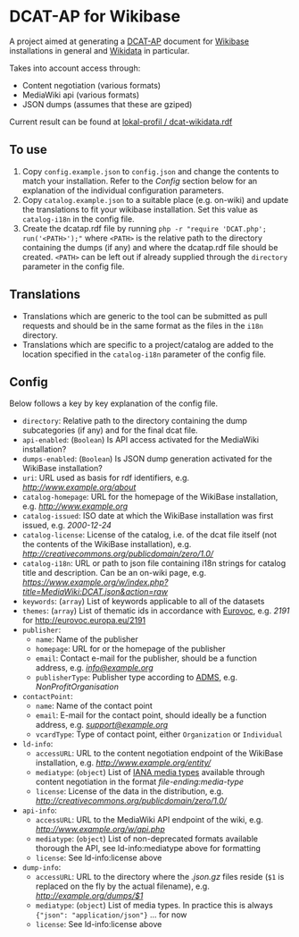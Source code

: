 DCAT-AP for Wikibase
=================

A project aimed at generating a [DCAT-AP](https://joinup.ec.europa.eu/system/files/project/c3/22/18/DCAT-AP_Final_v1.00.html)
document for [Wikibase](http://wikiba.se) installations
in general and [Wikidata](http://wikidata.org) in particular.

Takes into account access through:

*   Content negotiation (various formats)
*   MediaWiki api (various formats)
*   JSON dumps (assumes that these are gziped)

Current result can be found at [lokal-profil / dcat-wikidata.rdf](https://gist.github.com/lokal-profil/8086dc6bf2398d84a311)


## To use

1.  Copy `config.example.json` to `config.json` and change the contents
    to match your installation. Refer to the *Config* section below for
    an explanation of the individual configuration parameters.
2.  Copy `catalog.example.json` to a suitable place (e.g. on-wiki) and
    update the translations to fit your wikibase installation. Set this
    value as `catalog-i18n` in the config file.
3.  Create the dcatap.rdf file by running `php -r "require 'DCAT.php'; run('<PATH>');"`
    where `<PATH>` is the relative path to the directory containing the
    dumps (if any) and where the dcatap.rdf file should be created.
    `<PATH>` can be left out if already supplied through the `directory`
    parameter in the config file.


## Translations

*   Translations which are generic to the tool can be submitted as pull
    requests and should be in the same format as the files in the `i18n`
    directory.
*   Translations which are specific to a project/catalog are added to
    the location specified in the `catalog-i18n` parameter of the config
    file.


## Config

Below follows a key by key explanation of the config file.

*   `directory`: Relative path to the directory containing the dump
    subcategories (if any) and for the final dcat file.
*   `api-enabled`: (`Boolean`) Is API access activated for the MediaWiki
    installation?
*   `dumps-enabled`: (`Boolean`) Is JSON dump generation activated for the
    WikiBase installation?
*   `uri`: URL used as basis for rdf identifiers,
    e.g. *http://www.example.org/about*
*   `catalog-homepage`: URL for the homepage of the WikiBase installation,
    e.g. *http://www.example.org*
*   `catalog-issued`: ISO date at which the WikiBase installation was
    first issued, e.g. *2000-12-24*
*   `catalog-license`: License of the catalog, i.e. of the dcat file
    itself (not the contents of the WikiBase installation),
    e.g. *http://creativecommons.org/publicdomain/zero/1.0/*
*   `catalog-i18n`: URL or path to json file containing i18n strings for
    catalog title and description. Can be an on-wiki page,
    e.g. *https://www.example.org/w/index.php?title=MediaWiki:DCAT.json&action=raw*
*   `keywords`: (`array`) List of keywords applicable to all of the datasets
*   `themes`: (`array`) List of thematic ids in accordance with
    [Eurovoc](http://eurovoc.europa.eu/), e.g. *2191* for
    http://eurovoc.europa.eu/2191
*   `publisher`:
    *   `name`: Name of the publisher
    *   `homepage`: URL for or the homepage of the publisher
    *   `email`: Contact e-mail for the publisher, should be a function
        address, e.g. *info@example.org*
    *   `publisherType`: Publisher type according to [ADMS](http://purl.org/adms/publishertype/1.0),
        e.g. *NonProfitOrganisation*
*   `contactPoint`:
    *   `name`: Name of the contact point
    *   `email`: E-mail for the contact point, should ideally be a
        function address, e.g. *support@example.org*
    *   `vcardType`: Type of contact point, either `Organization` or
        `Individual`
*   `ld-info`:
    *   `accessURL`: URL to the content negotiation endpoint of the
        WikiBase installation, e.g. *http://www.example.org/entity/*
    *   `mediatype`: (`object`) List of [IANA media types](http://www.iana.org/assignments/media-types/)
        available through content negotiation in the format *file-ending:media-type*
    *   `license`: License of the data in the distribution, e.g.
        *http://creativecommons.org/publicdomain/zero/1.0/*
*   `api-info`:
    *   `accessURL`: URL to the MediaWiki API endpoint of the wiki,
        e.g. *http://www.example.org/w/api.php*
    *   `mediatype`: (`object`) List of non-deprecated formats available
        thorough the API, see ld-info:mediatype above for formatting
    *   `license`: See ld-info:license above
*   `dump-info`:
    *   `accessURL`: URL to the directory where the *.json.gz* files
        reside (`$1` is replaced on the fly by the actual filename),
        e.g. *http://example.org/dumps/$1*
    *   `mediatype`: (`object`) List of media types. In practice this is
        always `{"json": "application/json"}` ... for now
    *   `license`: See ld-info:license above
